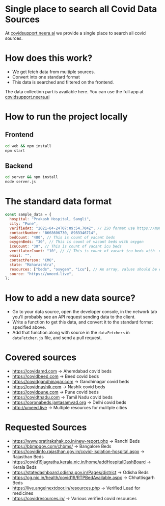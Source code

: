 # Single place to search all Covid Data Sources
At [covidsupport.neera.ai](covidsupport.neera.ai) we provide a single place to search all covid sources. 

# How does this work?
- We get fetch data from multiple sources.
- Convert into one standard format
- This data is searched and filtered on the frontend.

The data collection part is available here. You can use the full app at [covidsupport.neera.ai](covidsupport.neera.ai)

# How to run the project locally
## Frontend
```bash
cd web && npm install
npm start
```
## Backend
```bash
cd server && npm install
node server.js
```

# The standard data format

```javascript
const sample_data = {
  hospital: "Prakash Hospital, Sangli",
  city: "Pune",
  verifiedAt: "2021-04-24T07:09:54.704Z", // ISO format use https://momentjs.com/docs/#/displaying/as-iso-string/ to conver to this
  contactNumber: "8668606730, 8983346714",
  bedCount: "400", // This is count of vacant beds
  oxygenBeds: "30", // This is count of vacant beds with oxygen
  icuCount: "30", // This is count of vacant icu beds
  ventilatorCount: "10", // // This is count of vacant icu beds with  ventilator
  email: "",
  contactPerson: "CMO",
  state: "Maharashtra",
  resources: ["beds", "oxygen", "icu"], // An array, values should be one of "beds", "oxygen", "ventilator", "icu", "plasma", "fabiflu", "tocilizumab" or "remdesivir"
  source: "https://umeed.live",
};
```

# How to add a new data source?
- Go to your data source, open the developer console, in the network tab you'll probably see an API request sending data to the client.
- Write a function to get this data, and convert it to the standard format specified above.
- Add that function along with source in the `dataFetchers` in `dataFetcher.js` file, and send a pull request.

# Covered sources

- https://covidamd.com -> Ahemdabad covid beds
- https://covidbeed.com -> Beed covid beds
- https://covidgandhinagar.com -> Gandhinagar covid beds
- https://covidnashik.com -> Nashik covid beds
- https://covidpune.com -> Pune covid beds
- https://covidtnadu.com -> Tamil Nadu covid beds
- https://coronabeds.jantasamvad.org -> Delhi covid beds
- http://umeed.live -> Multiple resources for mulitple cities

# Requested Sources
- https://www.pratirakshak.co.in/new-report.php -> Ranchi Beds
- https://bbmpgov.com/chbms/ -> Bangalore Beds
- https://covidinfo.rajasthan.gov.in/covid-isolation-hospital.aspx -> Rajasthan Beds
- https://covid19jagratha.kerala.nic.in/home/addHospitalDashBoard -> Kerala Beds
- https://statedashboard.odisha.gov.in/Pages/district -> Odisha Beds
- https://cg.nic.in/health/covid19/RTPBedAvailable.aspx -> Chhattisgarh Beds
- https://live.angelnextdoor.in/resources.php -> Verified Lead for medicines
- https://covidresources.in/ -> Various verified covid resources
